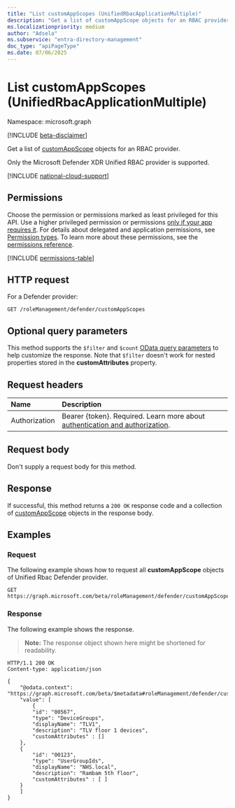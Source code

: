 ```yaml
---
title: "List customAppScopes (UnifiedRbacApplicationMultiple)"
description: "Get a list of customAppScope objects for an RBAC provider (UnifiedRbacApplicationMultiple)"
ms.localizationpriority: medium
author: "Adsela"
ms.subservice: "entra-directory-management"
doc_type: "apiPageType"
ms.date: 07/06/2025
---
```


# List customAppScopes (UnifiedRbacApplicationMultiple)

Namespace: microsoft.graph

[!INCLUDE [beta-disclaimer](../../includes/beta-disclaimer.md)]

Get a list of [customAppScope](../resources/customappscope.md) objects for an RBAC provider.

Only the Microsoft Defender XDR Unified RBAC provider is supported.

[!INCLUDE [national-cloud-support](../../includes/all-clouds.md)]

## Permissions

Choose the permission or permissions marked as least privileged for this API. Use a higher privileged permission or permissions [only if your app requires it](/graph/permissions-overview#best-practices-for-using-microsoft-graph-permissions). For details about delegated and application permissions, see [Permission types](/graph/permissions-overview#permission-types). To learn more about these permissions, see the [permissions reference](/graph/permissions-reference).

<!-- { "blockType": "permissions", "name": "unifiedrbacapplication_list_customappscopes" } -->
[!INCLUDE [permissions-table](../includes/permissions/unifiedrbacapplicationmultiple-list-customappscopes-permissions.md)]

## HTTP request

For a Defender provider:

<!-- { "blockType": "ignored" } -->

```http
GET /roleManagement/defender/customAppScopes
```

## Optional query parameters

This method supports the `$filter` and `$count` [OData query parameters](/graph/query-parameters) to help customize the response. Note that `$filter` doesn't work for nested properties stored in the **customAttributes** property.

## Request headers

| Name      |Description|
|:----------|:----------|
|Authorization|Bearer {token}. Required. Learn more about [authentication and authorization](/graph/auth/auth-concepts).|

## Request body

Don't supply a request body for this method.

## Response

If successful, this method returns a `200 OK` response code and a collection of [customAppScope](../resources/customappscope.md) objects in the response body.

## Examples

<!--### Example 1: Request all custom app scope objects for this tenant for Unified Rbac in Defender-->

### Request

The following example shows how to request all **customAppScope** objects of Unified Rbac Defender provider.

<!-- {
  "blockType": "request",
  "name": "list_customAppScope_DefenderProvider"
}-->

```http
GET https://graph.microsoft.com/beta/roleManagement/defender/customAppScopes
```

### Response

The following example shows the response.

> **Note:** The response object shown here might be shortened for readability.

<!-- {
  "blockType": "response",
  "truncated": true,
  "@odata.type": "Collection(microsoft.graph.customAppScope)"
} -->

```http
HTTP/1.1 200 OK
Content-type: application/json

{
    "@odata.context": "https://graph.microsoft.com/beta/$metadata#roleManagement/defender/customAppScopes",
    "value": [
        {
        "id": "00567",
        "type": "DeviceGroups",
        "displayName": "TLV1",
        "description": "TLV floor 1 devices",
        "customAttributes" : []
    },
    {
        "id": "00123",
        "type": "UserGroupIds",
        "displayName": "NHS.local",
        "description": "Rambam 5th floor",
        "customAttributes" : [ ]
    }
    ]
}
```

